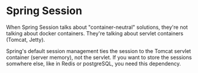 # Spring Session

When Spring Session talks about "container-neutral" solutions, they're not talking about docker containers.
They're talking about servlet containers (Tomcat, Jetty).

Spring's default session management ties the session to the Tomcat servlet container (server memory), not the servlet.
If you want to store the sessions somwhere else, like in Redis or postgreSQL, you need this dependency.
